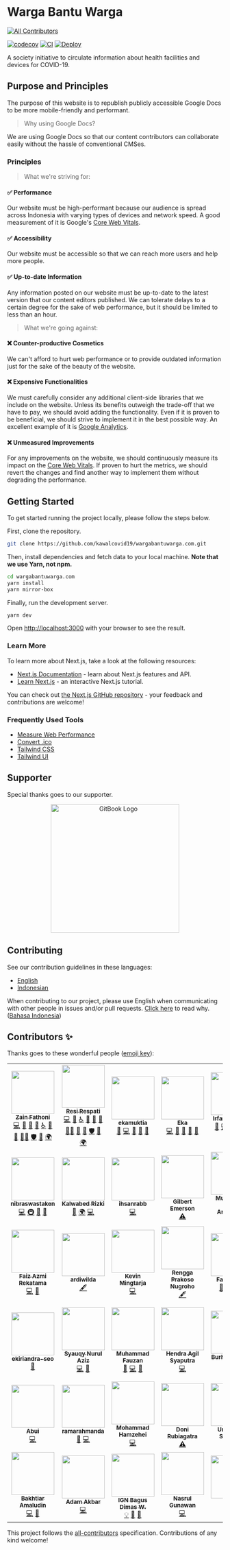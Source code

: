 # Warga Bantu Warga

<!-- prettier-ignore-start -->
<!-- markdownlint-disable -->
<!-- ALL-CONTRIBUTORS-BADGE:START - Do not remove or modify this section -->
[![All Contributors](https://img.shields.io/badge/all_contributors-41-orange.svg?style=flat-square)](#contributors-)
<!-- ALL-CONTRIBUTORS-BADGE:END -->
<!-- markdownlint-restore -->
<!-- prettier-ignore-end -->

[![codecov](https://codecov.io/gh/kawalcovid19/wargabantuwarga.com/branch/main/graph/badge.svg?token=zFsEIQ4bhy)](https://codecov.io/gh/kawalcovid19/wargabantuwarga.com) [![CI](https://github.com/kawalcovid19/wargabantuwarga.com/actions/workflows/test.yml/badge.svg)](https://github.com/kawalcovid19/wargabantuwarga.com/actions/workflows/test.yml) [![Deploy](https://github.com/kawalcovid19/wargabantuwarga.com/actions/workflows/deploy.yml/badge.svg)](https://github.com/kawalcovid19/wargabantuwarga.com/actions/workflows/deploy.yml)

A society initiative to circulate information about health facilities and devices for COVID-19.

## Purpose and Principles

The purpose of this website is to republish publicly accessible Google Docs to be more mobile-friendly and performant.

> Why using Google Docs?

We are using Google Docs so that our content contributors can collaborate easily without the hassle of conventional CMSes.

### Principles

> What we're striving for:

#### ✅ Performance

Our website must be high-performant because our audience is spread across Indonesia with varying types of devices and network speed. A good measurement of it is Google's [Core Web Vitals](https://web.dev/vitals/).

#### ✅ Accessibility

Our website must be accessible so that we can reach more users and help more people.

#### ✅ Up-to-date Information

Any information posted on our website must be up-to-date to the latest version that our content editors published. We can tolerate delays to a certain degree for the sake of web performance, but it should be limited to less than an hour.

> What we're going against:

#### ❌ Counter-productive Cosmetics

We can't afford to hurt web performance or to provide outdated information just for the sake of the beauty of the website.

#### ❌ Expensive Functionalities

We must carefully consider any additional client-side libraries that we include on the website. Unless its benefits outweigh the trade-off that we have to pay, we should avoid adding the functionality. Even if it is proven to be beneficial, we should strive to implement it in the best possible way. An excellent example of it is [Google Analytics](https://github.com/kawalcovid19/wargabantuwarga.com/issues/18).

#### ❌ Unmeasured Improvements

For any improvements on the website, we should continuously measure its impact on the [Core Web Vitals](https://web.dev/vitals/). If proven to hurt the metrics, we should revert the changes and find another way to implement them without degrading the performance.

## Getting Started

To get started running the project locally, please follow the steps below.

First, clone the repository.

```bash
git clone https://github.com/kawalcovid19/wargabantuwarga.com.git
```

Then, install dependencies and fetch data to your local machine. **Note that we use Yarn, not npm.**

```bash
cd wargabantuwarga.com
yarn install
yarn mirror-box
```

Finally, run the development server.

```bash
yarn dev
```

Open [http://localhost:3000](http://localhost:3000) with your browser to see the result.

### Learn More

To learn more about Next.js, take a look at the following resources:

- [Next.js Documentation](https://nextjs.org/docs) - learn about Next.js features and API.
- [Learn Next.js](https://nextjs.org/learn) - an interactive Next.js tutorial.

You can check out [the Next.js GitHub repository](https://github.com/vercel/next.js/) - your feedback and contributions are welcome!

### Frequently Used Tools

- [Measure Web Performance](https://web.dev/measure)
- [Convert .ico](https://icoconvert.com)
- [Tailwind CSS](https://tailwindcss.com/)
- [Tailwind UI](https://tailwindui.com/)

## Supporter

Special thanks goes to our supporter.

<p align="center"><a href="https://www.gitbook.com/" target="_blank" rel="noopener noreferrer"><img width="300" src="https://user-images.githubusercontent.com/56619123/128886904-5887e9e2-e444-4db5-81f8-5cd33a3d79ad.png" alt="GitBook Logo"></a></p>

## Contributing

See our contribution guidelines in these languages:

- [English](CONTRIBUTING.md)
- [Indonesian](CONTRIBUTING_ID.md)

When contributing to our project, please use English when communicating with other people in issues and/or pull requests. [Click here](CONTRIBUTING.md#why-are-we-using-english-in-our-issues--prs) to read why. ([Bahasa Indonesia](CONTRIBUTING_ID.md#mengapa-kita-menggunakan-bahasa-inggris-dalam-menulis-issue-dan-pull-request))

## Contributors ✨

Thanks goes to these wonderful people ([emoji key](https://allcontributors.org/docs/en/emoji-key)):

<!-- ALL-CONTRIBUTORS-LIST:START - Do not remove or modify this section -->
<!-- prettier-ignore-start -->
<!-- markdownlint-disable -->
<table>
  <tr>
    <td align="center"><a href="https://zainf.dev"><img src="https://avatars.githubusercontent.com/u/6315466?v=4?s=100" width="100px;" alt=""/><br /><sub><b>Zain Fathoni</b></sub></a><br /><a href="https://github.com/kawalcovid19/wargabantuwarga.com/commits?author=zainfathoni" title="Code">💻</a> <a href="#projectManagement-zainfathoni" title="Project Management">📆</a> <a href="https://github.com/kawalcovid19/wargabantuwarga.com/commits?author=zainfathoni" title="Documentation">📖</a> <a href="https://github.com/kawalcovid19/wargabantuwarga.com/pulls?q=is%3Apr+reviewed-by%3Azainfathoni" title="Reviewed Pull Requests">👀</a> <a href="#a11y-zainfathoni" title="Accessibility">️️️️♿️</a> <a href="#ideas-zainfathoni" title="Ideas, Planning, & Feedback">🤔</a> <a href="#maintenance-zainfathoni" title="Maintenance">🚧</a> <a href="#mentoring-zainfathoni" title="Mentoring">🧑‍🏫</a> <a href="#security-zainfathoni" title="Security">🛡️</a> <a href="#tool-zainfathoni" title="Tools">🔧</a> <a href="#translation-zainfathoni" title="Translation">🌍</a></td>
    <td align="center"><a href="https://resir014.xyz"><img src="https://avatars.githubusercontent.com/u/5663877?v=4?s=100" width="100px;" alt=""/><br /><sub><b>Resi Respati</b></sub></a><br /><a href="https://github.com/kawalcovid19/wargabantuwarga.com/commits?author=resir014" title="Code">💻</a> <a href="#design-resir014" title="Design">🎨</a> <a href="#a11y-resir014" title="Accessibility">️️️️♿️</a> <a href="https://github.com/kawalcovid19/wargabantuwarga.com/commits?author=resir014" title="Documentation">📖</a> <a href="#ideas-resir014" title="Ideas, Planning, & Feedback">🤔</a> <a href="#maintenance-resir014" title="Maintenance">🚧</a> <a href="#mentoring-resir014" title="Mentoring">🧑‍🏫</a> <a href="#projectManagement-resir014" title="Project Management">📆</a> <a href="https://github.com/kawalcovid19/wargabantuwarga.com/pulls?q=is%3Apr+reviewed-by%3Aresir014" title="Reviewed Pull Requests">👀</a> <a href="#security-resir014" title="Security">🛡️</a> <a href="#tool-resir014" title="Tools">🔧</a> <a href="#translation-resir014" title="Translation">🌍</a></td>
    <td align="center"><a href="https://github.com/ekamuktia"><img src="https://avatars.githubusercontent.com/u/9606523?v=4?s=100" width="100px;" alt=""/><br /><sub><b>ekamuktia</b></sub></a><br /><a href="https://github.com/kawalcovid19/wargabantuwarga.com/issues?q=author%3Aekamuktia" title="Bug reports">🐛</a> <a href="https://github.com/kawalcovid19/wargabantuwarga.com/commits?author=ekamuktia" title="Code">💻</a> <a href="#ideas-ekamuktia" title="Ideas, Planning, & Feedback">🤔</a> <a href="#maintenance-ekamuktia" title="Maintenance">🚧</a> <a href="https://github.com/kawalcovid19/wargabantuwarga.com/pulls?q=is%3Apr+reviewed-by%3Aekamuktia" title="Reviewed Pull Requests">👀</a></td>
    <td align="center"><a href="https://dev.to/@ekafyi"><img src="https://avatars.githubusercontent.com/u/6597211?v=4?s=100" width="100px;" alt=""/><br /><sub><b>Eka</b></sub></a><br /><a href="https://github.com/kawalcovid19/wargabantuwarga.com/commits?author=ekafyi" title="Code">💻</a> <a href="#design-ekafyi" title="Design">🎨</a> <a href="#ideas-ekafyi" title="Ideas, Planning, & Feedback">🤔</a> <a href="#maintenance-ekafyi" title="Maintenance">🚧</a> <a href="https://github.com/kawalcovid19/wargabantuwarga.com/pulls?q=is%3Apr+reviewed-by%3Aekafyi" title="Reviewed Pull Requests">👀</a></td>
    <td align="center"><a href="https://mazipan.space"><img src="https://avatars.githubusercontent.com/u/7221389?v=4?s=100" width="100px;" alt=""/><br /><sub><b>Irfan Maulana</b></sub></a><br /><a href="https://github.com/kawalcovid19/wargabantuwarga.com/issues?q=author%3Amazipan" title="Bug reports">🐛</a> <a href="https://github.com/kawalcovid19/wargabantuwarga.com/commits?author=mazipan" title="Code">💻</a> <a href="#ideas-mazipan" title="Ideas, Planning, & Feedback">🤔</a> <a href="#infra-mazipan" title="Infrastructure (Hosting, Build-Tools, etc)">🚇</a> <a href="#maintenance-mazipan" title="Maintenance">🚧</a> <a href="#mentoring-mazipan" title="Mentoring">🧑‍🏫</a> <a href="https://github.com/kawalcovid19/wargabantuwarga.com/pulls?q=is%3Apr+reviewed-by%3Amazipan" title="Reviewed Pull Requests">👀</a></td>
    <td align="center"><a href="http://taxfix.de"><img src="https://avatars.githubusercontent.com/u/6219895?v=4?s=100" width="100px;" alt=""/><br /><sub><b>Aditya Purwa</b></sub></a><br /><a href="https://github.com/kawalcovid19/wargabantuwarga.com/commits?author=adityapurwa" title="Code">💻</a> <a href="#ideas-adityapurwa" title="Ideas, Planning, & Feedback">🤔</a> <a href="#infra-adityapurwa" title="Infrastructure (Hosting, Build-Tools, etc)">🚇</a> <a href="#maintenance-adityapurwa" title="Maintenance">🚧</a> <a href="#tool-adityapurwa" title="Tools">🔧</a></td>
    <td align="center"><a href="https://www.linkedin.com/in/hanihusam/"><img src="https://avatars.githubusercontent.com/u/25399426?v=4?s=100" width="100px;" alt=""/><br /><sub><b>Hani Husamuddin</b></sub></a><br /><a href="https://github.com/kawalcovid19/wargabantuwarga.com/commits?author=hanihusam" title="Code">💻</a></td>
  </tr>
  <tr>
    <td align="center"><a href="https://github.com/nibraswastaken"><img src="https://avatars.githubusercontent.com/u/74199335?v=4?s=100" width="100px;" alt=""/><br /><sub><b>nibraswastaken</b></sub></a><br /><a href="https://github.com/kawalcovid19/wargabantuwarga.com/commits?author=nibraswastaken" title="Code">💻</a> <a href="#infra-nibraswastaken" title="Infrastructure (Hosting, Build-Tools, etc)">🚇</a> <a href="#tool-nibraswastaken" title="Tools">🔧</a> <a href="#ideas-nibraswastaken" title="Ideas, Planning, & Feedback">🤔</a></td>
    <td align="center"><a href="http://kalwabed.xyz"><img src="https://avatars.githubusercontent.com/u/49640654?v=4?s=100" width="100px;" alt=""/><br /><sub><b>Kalwabed Rizki</b></sub></a><br /><a href="https://github.com/kawalcovid19/wargabantuwarga.com/commits?author=kalwabed" title="Documentation">📖</a> <a href="#translation-kalwabed" title="Translation">🌍</a> <a href="https://github.com/kawalcovid19/wargabantuwarga.com/commits?author=kalwabed" title="Code">💻</a></td>
    <td align="center"><a href="https://github.com/ihsanrabb"><img src="https://avatars.githubusercontent.com/u/47909781?v=4?s=100" width="100px;" alt=""/><br /><sub><b>ihsanrabb</b></sub></a><br /><a href="https://github.com/kawalcovid19/wargabantuwarga.com/commits?author=ihsanrabb" title="Code">💻</a></td>
    <td align="center"><a href="https://github.com/emer7"><img src="https://avatars.githubusercontent.com/u/21377166?v=4?s=100" width="100px;" alt=""/><br /><sub><b>Gilbert Emerson</b></sub></a><br /><a href="https://github.com/kawalcovid19/wargabantuwarga.com/commits?author=emer7" title="Tests">⚠️</a></td>
    <td align="center"><a href="https://andriawan.com"><img src="https://avatars.githubusercontent.com/u/13099373?v=4?s=100" width="100px;" alt=""/><br /><sub><b>Muhammad Irwan Andriawan</b></sub></a><br /><a href="https://github.com/kawalcovid19/wargabantuwarga.com/commits?author=andriawan" title="Documentation">📖</a> <a href="#ideas-andriawan" title="Ideas, Planning, & Feedback">🤔</a> <a href="https://github.com/kawalcovid19/wargabantuwarga.com/issues?q=author%3Aandriawan" title="Bug reports">🐛</a></td>
    <td align="center"><a href="https://tjandradarmo.me"><img src="https://avatars.githubusercontent.com/u/46013258?v=4?s=100" width="100px;" alt=""/><br /><sub><b>Tjandra Darmo</b></sub></a><br /><a href="https://github.com/kawalcovid19/wargabantuwarga.com/commits?author=TjandraD" title="Documentation">📖</a></td>
    <td align="center"><a href="https://github.com/Namchee"><img src="https://avatars.githubusercontent.com/u/32661241?v=4?s=100" width="100px;" alt=""/><br /><sub><b>Cristopher</b></sub></a><br /><a href="https://github.com/kawalcovid19/wargabantuwarga.com/commits?author=Namchee" title="Code">💻</a> <a href="https://github.com/kawalcovid19/wargabantuwarga.com/commits?author=Namchee" title="Documentation">📖</a></td>
  </tr>
  <tr>
    <td align="center"><a href="https://github.com/faizrktm"><img src="https://avatars.githubusercontent.com/u/46273747?v=4?s=100" width="100px;" alt=""/><br /><sub><b>Faiz Azmi Rekatama</b></sub></a><br /><a href="https://github.com/kawalcovid19/wargabantuwarga.com/commits?author=faizrktm" title="Code">💻</a> <a href="#tool-faizrktm" title="Tools">🔧</a></td>
    <td align="center"><a href="https://github.com/ardiwilda"><img src="https://avatars.githubusercontent.com/u/87063733?v=4?s=100" width="100px;" alt=""/><br /><sub><b>ardiwilda</b></sub></a><br /><a href="#content-ardiwilda" title="Content">🖋</a></td>
    <td align="center"><a href="http://linkedin.com/in/kevinmingtarja/"><img src="https://avatars.githubusercontent.com/u/69668484?v=4?s=100" width="100px;" alt=""/><br /><sub><b>Kevin Mingtarja</b></sub></a><br /><a href="https://github.com/kawalcovid19/wargabantuwarga.com/commits?author=kevinmingtarja" title="Code">💻</a></td>
    <td align="center"><a href="https://renggaprakosonugroho.my.id/"><img src="https://avatars.githubusercontent.com/u/14950309?v=4?s=100" width="100px;" alt=""/><br /><sub><b>Rengga Prakoso Nugroho</b></sub></a><br /><a href="#content-vzrenggamani" title="Content">🖋</a></td>
    <td align="center"><a href="https://fatihkalifa.com"><img src="https://avatars.githubusercontent.com/u/1614415?v=4?s=100" width="100px;" alt=""/><br /><sub><b>Fatih Kalifa</b></sub></a><br /><a href="https://github.com/kawalcovid19/wargabantuwarga.com/commits?author=pveyes" title="Documentation">📖</a> <a href="#design-pveyes" title="Design">🎨</a> <a href="https://github.com/kawalcovid19/wargabantuwarga.com/pulls?q=is%3Apr+reviewed-by%3Apveyes" title="Reviewed Pull Requests">👀</a> <a href="https://github.com/kawalcovid19/wargabantuwarga.com/commits?author=pveyes" title="Code">💻</a></td>
    <td align="center"><a href="http://kitabisa.com"><img src="https://avatars.githubusercontent.com/u/23743497?v=4?s=100" width="100px;" alt=""/><br /><sub><b>Bara E. Brahmantika</b></sub></a><br /><a href="#ideas-baraeb92" title="Ideas, Planning, & Feedback">🤔</a> <a href="#infra-baraeb92" title="Infrastructure (Hosting, Build-Tools, etc)">🚇</a> <a href="#projectManagement-baraeb92" title="Project Management">📆</a></td>
    <td align="center"><a href="https://suliskh.com"><img src="https://avatars.githubusercontent.com/u/24476578?v=4?s=100" width="100px;" alt=""/><br /><sub><b>Kukuh Sulistyo</b></sub></a><br /><a href="https://github.com/kawalcovid19/wargabantuwarga.com/commits?author=suliskh" title="Code">💻</a></td>
  </tr>
  <tr>
    <td align="center"><a href="https://github.com/ekiriandra-seo"><img src="https://avatars.githubusercontent.com/u/85287011?v=4?s=100" width="100px;" alt=""/><br /><sub><b>ekiriandra-seo</b></sub></a><br /><a href="#ideas-ekiriandra-seo" title="Ideas, Planning, & Feedback">🤔</a></td>
    <td align="center"><a href="https://github.com/syauqy"><img src="https://avatars.githubusercontent.com/u/3627108?v=4?s=100" width="100px;" alt=""/><br /><sub><b>Syauqy Nurul Aziz</b></sub></a><br /><a href="https://github.com/kawalcovid19/wargabantuwarga.com/commits?author=syauqy" title="Code">💻</a> <a href="https://github.com/kawalcovid19/wargabantuwarga.com/commits?author=syauqy" title="Documentation">📖</a></td>
    <td align="center"><a href="https://linktr.ee/funfuncfunction"><img src="https://avatars.githubusercontent.com/u/50759463?v=4?s=100" width="100px;" alt=""/><br /><sub><b>Muhammad Fauzan</b></sub></a><br /><a href="https://github.com/kawalcovid19/wargabantuwarga.com/commits?author=fncolon" title="Documentation">📖</a> <a href="https://github.com/kawalcovid19/wargabantuwarga.com/commits?author=fncolon" title="Code">💻</a> <a href="#ideas-fncolon" title="Ideas, Planning, & Feedback">🤔</a></td>
    <td align="center"><a href="https://hendraaagil.space"><img src="https://avatars.githubusercontent.com/u/54741166?v=4?s=100" width="100px;" alt=""/><br /><sub><b>Hendra Agil Syaputra</b></sub></a><br /><a href="https://github.com/kawalcovid19/wargabantuwarga.com/commits?author=hendraaagil" title="Code">💻</a></td>
    <td align="center"><a href="http://kusiaga.com"><img src="https://avatars.githubusercontent.com/u/19145812?v=4?s=100" width="100px;" alt=""/><br /><sub><b>Burhan Ahmed</b></sub></a><br /><a href="https://github.com/kawalcovid19/wargabantuwarga.com/commits?author=burhanahmeed" title="Code">💻</a></td>
    <td align="center"><a href="http://mukhlis.id"><img src="https://avatars.githubusercontent.com/u/27577560?v=4?s=100" width="100px;" alt=""/><br /><sub><b>Mukhlis</b></sub></a><br /><a href="https://github.com/kawalcovid19/wargabantuwarga.com/commits?author=mukhlisakbr" title="Documentation">📖</a></td>
    <td align="center"><a href="https://github.com/nkristoporus"><img src="https://avatars.githubusercontent.com/u/35729243?v=4?s=100" width="100px;" alt=""/><br /><sub><b>Kristoporus Nathan Wilianto</b></sub></a><br /><a href="https://github.com/kawalcovid19/wargabantuwarga.com/commits?author=nkristoporus" title="Code">💻</a></td>
  </tr>
  <tr>
    <td align="center"><a href="https://github.com/abui-am"><img src="https://avatars.githubusercontent.com/u/50738961?v=4?s=100" width="100px;" alt=""/><br /><sub><b>Abui</b></sub></a><br /><a href="https://github.com/kawalcovid19/wargabantuwarga.com/commits?author=abui-am" title="Code">💻</a></td>
    <td align="center"><a href="https://www.linkedin.com/in/ramarahmanda"><img src="https://avatars.githubusercontent.com/u/12446260?v=4?s=100" width="100px;" alt=""/><br /><sub><b>ramarahmanda</b></sub></a><br /><a href="#ideas-ramarahmanda" title="Ideas, Planning, & Feedback">🤔</a> <a href="https://github.com/kawalcovid19/wargabantuwarga.com/commits?author=ramarahmanda" title="Code">💻</a></td>
    <td align="center"><a href="https://github.com/morezam"><img src="https://avatars.githubusercontent.com/u/74182139?v=4?s=100" width="100px;" alt=""/><br /><sub><b>Mohammad Hamzehei</b></sub></a><br /><a href="https://github.com/kawalcovid19/wargabantuwarga.com/commits?author=morezam" title="Code">💻</a></td>
    <td align="center"><a href="http://doni.dev"><img src="https://avatars.githubusercontent.com/u/7299491?v=4?s=100" width="100px;" alt=""/><br /><sub><b>Doni Rubiagatra</b></sub></a><br /><a href="https://github.com/kawalcovid19/wargabantuwarga.com/commits?author=rubiagatra" title="Tests">⚠️</a></td>
    <td align="center"><a href="https://umarhadi.dev"><img src="https://avatars.githubusercontent.com/u/31447862?v=4?s=100" width="100px;" alt=""/><br /><sub><b>Umar Hadi Siswanto</b></sub></a><br /><a href="https://github.com/kawalcovid19/wargabantuwarga.com/commits?author=umarhadi" title="Documentation">📖</a></td>
    <td align="center"><a href="https://github.com/Widi-ps"><img src="https://avatars.githubusercontent.com/u/69189062?v=4?s=100" width="100px;" alt=""/><br /><sub><b>Widi-ps</b></sub></a><br /><a href="https://github.com/kawalcovid19/wargabantuwarga.com/issues?q=author%3AWidi-ps" title="Bug reports">🐛</a></td>
    <td align="center"><a href="https://www.ryanadhi.tech/"><img src="https://avatars.githubusercontent.com/u/35433920?v=4?s=100" width="100px;" alt=""/><br /><sub><b>Ryan Adhi</b></sub></a><br /><a href="https://github.com/kawalcovid19/wargabantuwarga.com/commits?author=ryanadhi" title="Code">💻</a></td>
  </tr>
  <tr>
    <td align="center"><a href="https://github.com/maziyank"><img src="https://avatars.githubusercontent.com/u/3317904?v=4?s=100" width="100px;" alt=""/><br /><sub><b>Bakhtiar Amaludin</b></sub></a><br /><a href="https://github.com/kawalcovid19/wargabantuwarga.com/commits?author=maziyank" title="Code">💻</a> <a href="https://github.com/kawalcovid19/wargabantuwarga.com/issues?q=author%3Amaziyank" title="Bug reports">🐛</a></td>
    <td align="center"><a href="https://github.com/asaadam"><img src="https://avatars.githubusercontent.com/u/1397612?v=4?s=100" width="100px;" alt=""/><br /><sub><b>Adam Akbar</b></sub></a><br /><a href="https://github.com/kawalcovid19/wargabantuwarga.com/commits?author=asaadam" title="Code">💻</a></td>
    <td align="center"><a href="https://github.com/dekwahdimas"><img src="https://avatars.githubusercontent.com/u/56619123?v=4?s=100" width="100px;" alt=""/><br /><sub><b>IGN Bagus Dimas W.</b></sub></a><br /><a href="#example-dekwahdimas" title="Examples">💡</a> <a href="#data-dekwahdimas" title="Data">🔣</a> <a href="https://github.com/kawalcovid19/wargabantuwarga.com/commits?author=dekwahdimas" title="Documentation">📖</a></td>
    <td align="center"><a href="http://www.narainvitation.com"><img src="https://avatars.githubusercontent.com/u/13805020?v=4?s=100" width="100px;" alt=""/><br /><sub><b>Nasrul Gunawan</b></sub></a><br /><a href="https://github.com/kawalcovid19/wargabantuwarga.com/commits?author=nasrulgunawan" title="Code">💻</a></td>
    <td align="center"><a href="https://github.com/iamyuu"><img src="https://avatars.githubusercontent.com/u/45778229?v=4?s=100" width="100px;" alt=""/><br /><sub><b>Yusuf</b></sub></a><br /><a href="https://github.com/kawalcovid19/wargabantuwarga.com/commits?author=iamyuu" title="Code">💻</a></td>
    <td align="center"><a href="https://fadil.dev/"><img src="https://avatars.githubusercontent.com/u/10627998?v=4?s=100" width="100px;" alt=""/><br /><sub><b>Nur Fadillah Fajar</b></sub></a><br /><a href="https://github.com/kawalcovid19/wargabantuwarga.com/commits?author=fadillicious" title="Code">💻</a></td>
  </tr>
</table>

<!-- markdownlint-restore -->
<!-- prettier-ignore-end -->

<!-- ALL-CONTRIBUTORS-LIST:END -->

This project follows the [all-contributors](https://github.com/all-contributors/all-contributors) specification. Contributions of any kind welcome!
